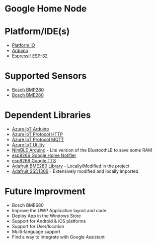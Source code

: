 # Google Home Node

# Platform/IDE(s)
* [Platform IO](https://platformio.org/)
* [Arduino](https://www.arduino.cc/)
* [Espressif ESP-32](https://www.espressif.com/en/products/socs/esp32)

# Supported Sensors
* [Bosch BMP280](https://www.bosch-sensortec.com/products/environmental-sensors/pressure-sensors/bmp280/)
* [Bosch BME280](https://www.bosch-sensortec.com/products/environmental-sensors/humidity-sensors-bme280/)

# Dependent Libraries
* [Azure IoT Arduino](https://github.com/Azure/azure-iot-arduino)
* [Azure IoT Protocol HTTP](https://github.com/Azure/azure-iot-arduino-protocol-http)
* [Azure IoT Protocol MQTT](https://github.com/Azure/azure-iot-arduino-protocol-mqtt)
* [Azure IoT Utility](https://github.com/Azure/azure-iot-arduino-utility)
* [NimBLE Arduino](https://github.com/h2zero/NimBLE-Arduino) - Lite version of the BluetoothLE to save some RAM
* [esp8266 Google Home Notifier](https://github.com/horihiro/esp8266-google-home-notifier)
* [esp8266 Google TTS](https://github.com/horihiro/esp8266-google-tts)
* [Adafruit BME280 Library](https://github.com/adafruit/Adafruit_BME280_Library) - Locally/Modified in the project
* [Adafruit SSD1306](https://github.com/adafruit/Adafruit_SSD1306) - Extensively modified and locally imported.

# Future Improvment
* Bosch BME680
* Improve the UWP Application layout and code
* Deploy App in the Windows Store
* Support for Android & iOS platforms
* Support for User/location
* Multi-language support
* Find a way to integrate with Google Assistant
